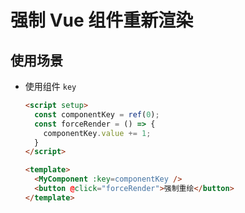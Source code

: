 # 强制 Vue 组件重新渲染

## 使用场景

+ 使用组件 `key`

  ```html
  <script setup>
    const componentKey = ref(0);
    const forceRender = () => {
      componentKey.value += 1;
    }
  </script>

  <template>
    <MyComponent :key=componentKey />
    <button @click="forceRender">强制重绘</button>
  </template>
  ```
